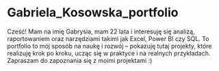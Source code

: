 # Gabriela_Kosowska_portfolio
Cześć! 
Mam na imię Gabrysia, mam 22 lata i interesuję się analizą, raportowaniem oraz narzędziami takimi jak Excel, Power BI czy SQL.
To portfolio to mój sposób na naukę i rozwój – pokazuję tutaj projekty, które realizuję krok po kroku, ucząc się w praktyce i na realnych przykładach.
Zapraszam do zapoznania się z moimi projektami :)
